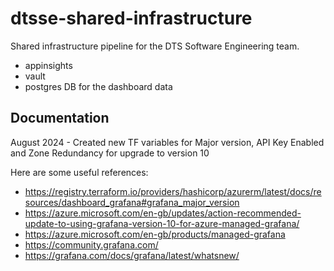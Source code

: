 # dtsse-shared-infrastructure

Shared infrastructure pipeline for the DTS Software Engineering team. 

- appinsights
- vault
- postgres DB for the dashboard data

## Documentation 

August 2024 - Created new TF variables for Major version, API Key Enabled and Zone Redundancy for upgrade to version 10

Here are some useful references:

   * https://registry.terraform.io/providers/hashicorp/azurerm/latest/docs/resources/dashboard_grafana#grafana_major_version
   * https://azure.microsoft.com/en-gb/updates/action-recommended-update-to-using-grafana-version-10-for-azure-managed-grafana/
   * https://azure.microsoft.com/en-gb/products/managed-grafana
   * https://community.grafana.com/ 
   * https://grafana.com/docs/grafana/latest/whatsnew/
